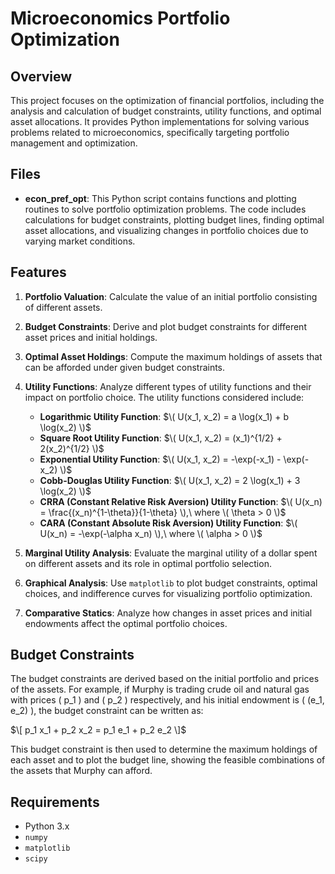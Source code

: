 # Microeconomics Portfolio Optimization

## Overview

This project focuses on the optimization of financial portfolios, including the analysis and calculation of budget constraints, utility functions, and optimal asset allocations. It provides Python implementations for solving various problems related to microeconomics, specifically targeting portfolio management and optimization.

## Files

- **econ_pref_opt**: This Python script contains functions and plotting routines to solve portfolio optimization problems. The code includes calculations for budget constraints, plotting budget lines, finding optimal asset allocations, and visualizing changes in portfolio choices due to varying market conditions.

## Features

1. **Portfolio Valuation**: Calculate the value of an initial portfolio consisting of different assets.

2. **Budget Constraints**: Derive and plot budget constraints for different asset prices and initial holdings.

3. **Optimal Asset Holdings**: Compute the maximum holdings of assets that can be afforded under given budget constraints.

4. **Utility Functions**: Analyze different types of utility functions and their impact on portfolio choice. The utility functions considered include:
   - **Logarithmic Utility Function**: $\( U(x_1, x_2) = a \log(x_1) + b \log(x_2) \)$
   - **Square Root Utility Function**: $\( U(x_1, x_2) = (x_1)^{1/2} + 2(x_2)^{1/2} \)$
   - **Exponential Utility Function**: $\( U(x_1, x_2) = -\exp(-x_1) - \exp(-x_2) \)$
   - **Cobb-Douglas Utility Function**: $\( U(x_1, x_2) = 2 \log(x_1) + 3 \log(x_2) \)$
   - **CRRA (Constant Relative Risk Aversion) Utility Function**: $\( U(x_n) = \frac{(x_n)^{1-\theta}}{1-\theta} \),\  where \( \theta > 0 \)$
   - **CARA (Constant Absolute Risk Aversion) Utility Function**: $\( U(x_n) = -\exp(-\alpha x_n) \),\  where \( \alpha > 0 \)$

5. **Marginal Utility Analysis**: Evaluate the marginal utility of a dollar spent on different assets and its role in optimal portfolio selection.

6. **Graphical Analysis**: Use `matplotlib` to plot budget constraints, optimal choices, and indifference curves for visualizing portfolio optimization.

7. **Comparative Statics**: Analyze how changes in asset prices and initial endowments affect the optimal portfolio choices.

## Budget Constraints

The budget constraints are derived based on the initial portfolio and prices of the assets. For example, if Murphy is trading crude oil and natural gas with prices \( p_1 \) and \( p_2 \) respectively, and his initial endowment is \( (e_1, e_2) \), the budget constraint can be written as:

$\[ p_1 x_1 + p_2 x_2 = p_1 e_1 + p_2 e_2 \]$

This budget constraint is then used to determine the maximum holdings of each asset and to plot the budget line, showing the feasible combinations of the assets that Murphy can afford.

## Requirements

- Python 3.x
- `numpy`
- `matplotlib`
- `scipy`
